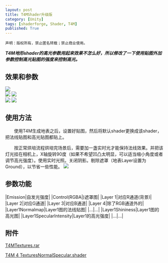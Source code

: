 ```yaml
---
layout: post
title: T4MShader升级版
category: [Unity]
tags: [shaderforge, Shader, T4M]
published: True
---
```



`声明：版权所有，禁止匿名转载；禁止商业使用。`

***T4M地形shader的高光参数用起来效果不怎么好，所以修改了一下使用贴图外加参数控制高光贴图的强度来控制高光。***


## 效果和参数
<left>
<img src="http://p3z7nlj5m.bkt.clouddn.com/T4MShaderUp01.png">
</left>
<br>
<left>
<img src="http://p3z7nlj5m.bkt.clouddn.com/T4MShaderUp02.png">  <img src="http://p3z7nlj5m.bkt.clouddn.com/T4MShaderUp03.png">
</left>
<br>
<left>
<img src="http://p3z7nlj5m.bkt.clouddn.com/T4MShaderUp04.png">  <img src="http://p3z7nlj5m.bkt.clouddn.com/T4MShaderUp05.png">
</left>


## 使用方法
　　使用T4M生成地表之后，设置好贴图，然后将默认shader更换成该shader，把法线贴图和高光贴图都贴上。

　　按正常烘培流程烘培完场景后，需要加一盏实时光才能保持法线效果。并把该灯光挂在相机上，X轴旋转90度（如果不希望凹凸太明显，可以适当缩小角度或者调节高光强度）。使用实时光照。关闭阴影。剔除遮罩（地表Layer设置为Ground），以节省一些性能。
<left>
<img src="http://p3z7nlj5m.bkt.clouddn.com/T4MShaderUp06.png">
</left>


## 参数功能

|Emission|自发光强度|
|Control(RGBA|)遮罩图|
|Layer 1|对应R通道(背景)|
|Layer 2|对应G通道|
|Layer 3|对应B通道|
|Layer 4|除了RGB通道外的|
|Layer1Normalmap|Layer1图的法线贴图|
|...|...|
|Layer1Shininess|Layer1图的高光图|
|Layer1SpecularIntensity|Layer1的高光强度|
|...|...|


## 附件
[T4MTextures.rar](http://p3z7nlj5m.bkt.clouddn.com/T4MTextures.rar)

[T4M 4 TexturesNormalSpecular.shader](http://p3z7nlj5m.bkt.clouddn.com/T4M%204%20TexturesNormalSpecular.shader)